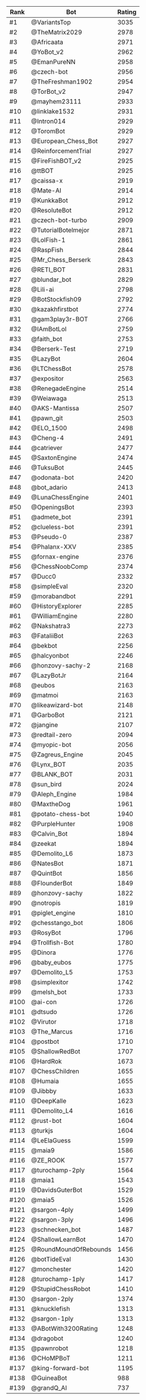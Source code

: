 Rank|Bot|Rating
---|---|---
#1|@VariantsTop|3035
#2|@TheMatrix2029|2978
#3|@Africaata|2971
#4|@YoBot_v2|2962
#5|@EmanPureNN|2958
#6|@czech-bot|2956
#7|@TheFreshman1902|2954
#8|@TorBot_v2|2947
#9|@mayhem23111|2933
#10|@linklake1532|2931
#11|@Intron014|2929
#12|@ToromBot|2929
#13|@European_Chess_Bot|2927
#14|@ReinforcementTrial|2927
#15|@FireFishBOT_v2|2925
#16|@ttBOT|2925
#17|@caissa-x|2919
#18|@Mate-AI|2914
#19|@KunkkaBot|2912
#20|@ResoluteBot|2912
#21|@czech-bot-turbo|2909
#22|@TutorialBotelmejor|2871
#23|@LolFish-1|2861
#24|@RaspFish|2844
#25|@Mr_Chess_Berserk|2843
#26|@RETI_BOT|2831
#27|@blundar_bot|2829
#28|@Lili-ai|2798
#29|@BotStockfish09|2792
#30|@kazakhfirstbot|2774
#31|@gam3play3r-BOT|2766
#32|@IAmBotLol|2759
#33|@faith_bot|2753
#34|@Berserk-Test|2719
#35|@LazyBot|2604
#36|@LTChessBot|2578
#37|@expositor|2563
#38|@RenegadeEngine|2514
#39|@Weiawaga|2513
#40|@AKS-Mantissa|2507
#41|@pawn_git|2503
#42|@ELO_1500|2498
#43|@Cheng-4|2491
#44|@catriever|2477
#45|@SaxtonEngine|2474
#46|@TuksuBot|2445
#47|@odonata-bot|2420
#48|@bot_adario|2413
#49|@LunaChessEngine|2401
#50|@OpeningsBot|2393
#51|@admete_bot|2391
#52|@clueless-bot|2391
#53|@Pseudo-0|2387
#54|@Phalanx-XXV|2385
#55|@fornax-engine|2376
#56|@ChessNoobComp|2374
#57|@Ducc0|2332
#58|@simpleEval|2320
#59|@morabandbot|2291
#60|@HistoryExplorer|2285
#61|@WilliamEngine|2280
#62|@Nakshatra3|2273
#63|@FataliiBot|2263
#64|@bekbot|2256
#65|@halcyonbot|2246
#66|@honzovy-sachy-2|2168
#67|@LazyBotJr|2164
#68|@eubos|2163
#69|@matmoi|2163
#70|@likeawizard-bot|2148
#71|@GarboBot|2121
#72|@jangine|2107
#73|@redtail-zero|2094
#74|@myopic-bot|2056
#75|@Zagreus_Engine|2045
#76|@Lynx_BOT|2035
#77|@BLANK_BOT|2031
#78|@sun_bird|2024
#79|@Aleph_Engine|1984
#80|@MaxtheDog|1961
#81|@potato-chess-bot|1940
#82|@PurpleHunter|1908
#83|@Calvin_Bot|1894
#84|@zeekat|1894
#85|@Demolito_L6|1873
#86|@NatesBot|1871
#87|@QuintBot|1856
#88|@FlounderBot|1849
#89|@honzovy-sachy|1822
#90|@notropis|1819
#91|@piglet_engine|1810
#92|@chesstango_bot|1806
#93|@RosyBot|1796
#94|@Trollfish-Bot|1780
#95|@Dinora|1776
#96|@baby_eubos|1775
#97|@Demolito_L5|1753
#98|@simplexitor|1742
#99|@melsh_bot|1733
#100|@ai-con|1726
#101|@dtsudo|1726
#102|@Virutor|1718
#103|@The_Marcus|1716
#104|@postbot|1710
#105|@ShallowRedBot|1707
#106|@HardRok|1673
#107|@ChessChildren|1655
#108|@Humaia|1655
#109|@Jibbby|1633
#110|@DeepKalle|1623
#111|@Demolito_L4|1616
#112|@rust-bot|1604
#113|@turkjs|1604
#114|@LeElaGuess|1599
#115|@maia9|1586
#116|@ZE_ROOK|1577
#117|@turochamp-2ply|1564
#118|@maia1|1543
#119|@DavidsGuterBot|1529
#120|@maia5|1526
#121|@sargon-4ply|1499
#122|@sargon-3ply|1496
#123|@schnecken_bot|1487
#124|@ShallowLearnBot|1470
#125|@RoundMoundOfRebounds|1456
#126|@botTideEval|1430
#127|@monchester|1420
#128|@turochamp-1ply|1417
#129|@StupidChessRobot|1410
#130|@sargon-2ply|1374
#131|@knucklefish|1313
#132|@sargon-1ply|1313
#133|@ABotWith3200Rating|1248
#134|@dragobot|1240
#135|@pawnrobot|1218
#136|@CHoMPBoT|1211
#137|@king-forward-bot|1195
#138|@GuineaBot|988
#139|@grandQ_AI|737
